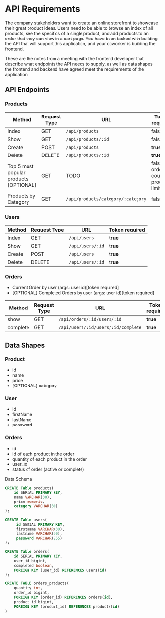 # API Requirements

The company stakeholders want to create an online storefront to showcase their great product ideas. Users need to be
able to browse an index of all products, see the specifics of a single product, and add products to an order that they
can view in a cart page. You have been tasked with building the API that will support this application, and your
coworker is building the frontend.

These are the notes from a meeting with the frontend developer that describe what endpoints the API needs to supply, as
well as data shapes the frontend and backend have agreed meet the requirements of the application.

## API Endpoints

### Products

| Method | Request Type | URL | Token required |
|--------|--------------| --- | -------------- |
| Index | GET |`/api/products` | false |
| Show | GET |`/api/products/:id` | false |
| Create | POST |`/api/products` | **true** |
| Delete | DELETE | `/api/products/:id` | **true** |
| Top 5 most popular products [OPTIONAL] | GET | TODO | false // orders count products limit 5
| Products by Category | GET | `/api/products/category/:category` | false

### Users

| Method | Request Type | URL | Token required |
|--------|--------------| --- | -------------- |
| Index | GET |`/api/users` | **true**
| Show | GET |`/api/users/:id` | **true**
| Create | POST |`/api/users` | **true**
| Delete | DELETE | `/api/users/:id` | **true**

### Orders

- Current Order by user (args: user id)[token required]
- [OPTIONAL] Completed Orders by user (args: user id)[token required]

| Method | Request Type | URL | Token required |
|--------|--------------| --- | -------------- |
| show | GET |`/api/orders/:id/users/:id` | **true**
| complete | GET |`/api/users/:id/users/:id/complete` | **true**


## Data Shapes

### Product

- id
- name
- price
- [OPTIONAL] category

### User

- id
- firstName
- lastName
- password

### Orders

- id
- id of each product in the order
- quantity of each product in the order
- user_id
- status of order (active or complete)

Data Schema

`````sql
CREATE Table products(
    id SERIAL PRIMARY KEY, 
    name VARCHAR(30), 
    price numeric,
    category VARCHAR(30)
);

CREATE Table users(
     id SERIAL PRIMARY KEY,
     firstname VARCHAR(30),
     lastname VARCHAR(30),
     password VARCHAR(255)
);

CREATE Table orders(
    id SERIAL PRIMARY KEY,
    user_id bigint,
    completed boolean,
    FOREIGN KEY (user_id) REFERENCES users(id)
);

CREATE TABLE orders_products(
    quantity int,
    order_id bigint, 
    FOREIGN KEY (order_id) REFERENCES orders(id),
    product_id bigint, 
    FOREIGN KEY (product_id) REFERENCES products(id)
)
`````
